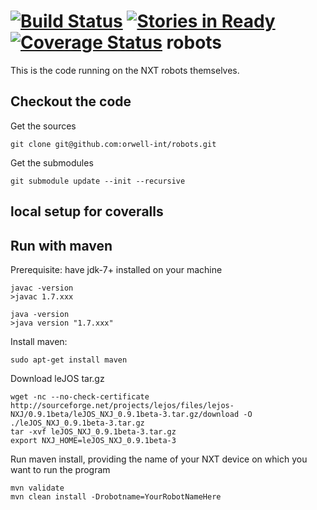 [![Build Status](https://travis-ci.org/orwell-int/robots.svg?branch=master)](https://travis-ci.org/orwell-int/robots) [![Stories in Ready](https://badge.waffle.io/orwell-int/robots.png?label=ready&title=Ready)](https://waffle.io/orwell-int/robots) [![Coverage Status](https://img.shields.io/coveralls/orwell-int/robots.svg)](https://coveralls.io/r/orwell-int/robots)
robots
===============

This is the code running on the NXT robots themselves.

Checkout the code
-----------------
Get the sources
```
git clone git@github.com:orwell-int/robots.git
```

Get the submodules
```
git submodule update --init --recursive
```

local setup for coveralls
-------------------------
Run with maven
--------------
Prerequisite: have jdk-7+ installed on your machine
```
javac -version
>javac 1.7.xxx

java -version                                                         
>java version "1.7.xxx"
```

Install maven:
```
sudo apt-get install maven
```

Download leJOS tar.gz
```
wget -nc --no-check-certificate http://sourceforge.net/projects/lejos/files/lejos-NXJ/0.9.1beta/leJOS_NXJ_0.9.1beta-3.tar.gz/download -O ./leJOS_NXJ_0.9.1beta-3.tar.gz
tar -xvf leJOS_NXJ_0.9.1beta-3.tar.gz
export NXJ_HOME=leJOS_NXJ_0.9.1beta-3
```

Run maven install, providing the name of your NXT device on which you want to run the program
```
mvn validate
mvn clean install -Drobotname=YourRobotNameHere
```


